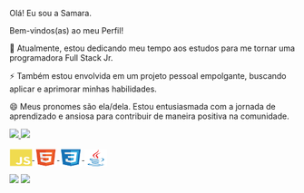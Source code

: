Olá! Eu sou a Samara.

Bem-vindos(as) ao meu Perfil!

🌱 Atualmente, estou dedicando meu tempo aos estudos para me tornar uma programadora Full Stack Jr.

⚡ Também estou envolvida em um projeto pessoal empolgante, buscando aplicar e aprimorar minhas habilidades.

😄 Meus pronomes são ela/dela. Estou entusiasmada com a jornada de aprendizado e ansiosa para contribuir de maneira positiva na comunidade.

<a href="https://github.com/samaragaldinoo">
  <img height="180em" src="https://github-readme-stats.vercel.app/api?username=samaragaldinoo &show_icons=true&theme=dracula&include_all_commits=true&count_private=true"/>
  <img height="180em" src="https://github-readme-stats.vercel.app/api/top-langs/?username=samaragaldinoo &layout=compact&langs_count=7&theme=dracula"/>

</div>

 <div>
<a href="https://github.com/samaragaldinoo"
  <img height="180em" src="https://github-readme-stats.vercel.app/api?username=maysouzac&show_icons=true&theme=dracula&include_all_commits=true&count_private=true%22/%3E
  <img height="180em" src="https://github-readme-stats.vercel.app/api/top-langs/?username=samaragaldinoo &layout=compact&langs_count=7&theme=dracula%22/%3E
</div>

<div style="display: inline_block"><br>
  <img align="center" alt="Js" height="30" width="40" src="https://raw.githubusercontent.com/devicons/devicon/master/icons/javascript/javascript-plain.svg">
  <img align="center" alt="HTML" height="30" width="40" src="https://raw.githubusercontent.com/devicons/devicon/master/icons/html5/html5-original.svg">
  <img align="center" alt="CSS" height="30" width="40" src="https://raw.githubusercontent.com/devicons/devicon/master/icons/css3/css3-original.svg">
  <img align="center" alt="Java" height="30" width="40" src="https://raw.githubusercontent.com/devicons/devicon/master/icons/java/java-original.svg">

</div>

<div>
  
 <a href = "mailto:galdinoo1995@gmail.com"><img src="https://img.shields.io/badge/-Gmail-%23333?style=for-the-badge&logo=gmail&logoColor=white" target="_blank"></a>
  <a href="www.linkedin.com/in/samaragaldinoo/." target="_blank"><img src="https://img.shields.io/badge/-LinkedIn-%230077B5?style=for-the-badge&logo=linkedin&logoColor=white" target="_blank"></a> 
 </div>
